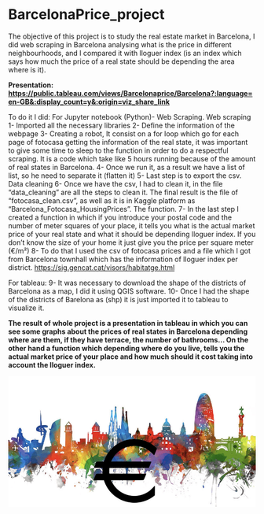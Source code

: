 # BarcelonaPrice_project

The objective of this project is to study the real estate market in Barcelona, I did web scraping in Barcelona analysing what is the price in different neighbourhoods, and I compared it with lloguer index (is an index which says how much the price of a real state should be depending the area where is it). 

**Presentation: https://public.tableau.com/views/Barcelonaprice/Barcelona?:language=en-GB&:display_count=y&:origin=viz_share_link**

To do it I did:
For Jupyter notebook (Python)- Web Scraping.
Web scraping
1-	Imported all the necessary libraries
2-	Define the information of the webpage
3-	Creating a robot, It consist on a for loop which go for each page of fotocasa getting the information of the real state, it was important to give some time to sleep to the function in order to do a respectful scraping. It is a code which take like 5 hours running because of the amount of real states in Barcelona.
4-	Once we run it, as a result we have a list of list, so he need to separate it (flatten it)
5-	Last step is to export the csv.
Data cleaning
6-	Once we have the csv, I had to clean it, in the file “data_cleaning” are all the steps to clean it. The final result is the file of “fotocasa_clean.csv”, as well as it is in Kaggle platform as “Barcelona_Fotocasa_HousingPrices”.
The function.
7-	In the last step I created a function in which if you introduce your postal code and the number of meter squares of your place, it tells you what is the actual market price of your real state and what it should be depending lloguer index. If you don’t know the size of your home it just give you the price per square meter (€/m²)
8-	To do that I used the csv of fotocasa prices and a file which I got from Barcelona townhall which has the information of lloguer index per district. https://sig.gencat.cat/visors/habitatge.html

For tableau:
9-	It was necessary to download the shape of the districts of Barcelona as a map, I did it using QGIS software.
10-	Once I had the shape of the districts of Barelona as (shp) it is just imported it to tableau to visualize it.

**The result of whole project is a presentation in tableau in which you can see some graphs about the prices of real states in Barcelona depending where are them, if they have terrace, the number of bathrooms…
On the other hand a function which depending where do you live, tells you the actual market price of your place and how much should it cost taking into account the lloguer index.**

![](images/barcelona_price.jpg)
 
